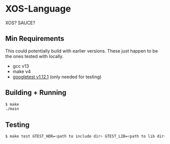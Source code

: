 # XOS-Language

XOS? SAUCE?

## Min Requirements

This could potentially build with earlier versions. These just happen to be the
ones tested with locally.

- gcc v13
- make v4
- [googletest v1.12.1](https://github.com/google/googletest/releases/tag/release-1.12.1)  (only needed for testing)

## Building + Running

```sh
$ make
./main
```

## Testing

```sh
$ make test GTEST_HDR=<path to include dir> GTEST_LIB=<path to lib dir>
```
